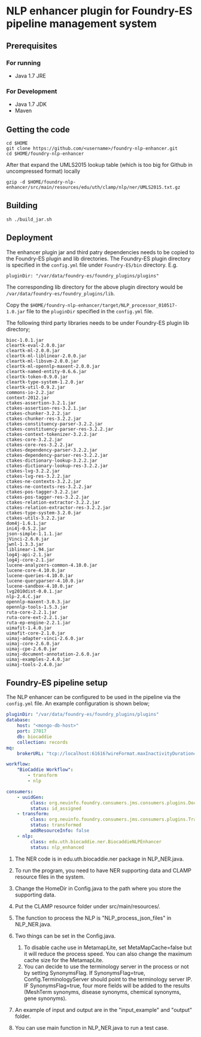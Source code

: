 # NLP enhancer plugin for Foundry-ES pipeline management system 

## Prerequisites

### For running

* Java 1.7 JRE

### For Development

* Java 1.7 JDK
* Maven 

Getting the code
----------------

    cd $HOME
    git clone https://github.com/<username>/foundry-nlp-enhancer.git
    cd $HOME/foundry-nlp-enhancer

After that expand the UMLS2015 lookup table (which is too big for Github in uncompressed format) locally

    gzip -d $HOME/foundry-nlp-enhancer/src/main/resources/edu/uth/clamp/nlp/ner/UMLS2015.txt.gz

Building
--------

    sh ./build_jar.sh


Deployment
----------

The enhancer plugin jar and third patry dependencies needs to be copied to the Foundry-ES plugin and lib directories.
The Foundry-ES plugin directory is specified in the `config.yml` file under `Foundry-ES/bin` directory. E.g.

    pluginDir: "/var/data/foundry-es/foundry_plugins/plugins"

The corresponding lib directory for the above plugin directory would be `/var/data/foundry-es/foundry_plugins/lib`.

Copy the  `$HOME/foundry-nlp-enhancer/target/NLP_processor_010517-1.0.jar` file to the `pluginDir` specified in the 
`config.yml` file. 


The following third party libraries needs to be under Foundry-ES plugin lib directory;

    bioc-1.0.1.jar
    cleartk-eval-2.0.0.jar
    cleartk-ml-2.0.0.jar
    cleartk-ml-liblinear-2.0.0.jar
    cleartk-ml-libsvm-2.0.0.jar
    cleartk-ml-opennlp-maxent-2.0.0.jar
    cleartk-named-entity-0.6.6.jar
    cleartk-token-0.9.0.jar
    cleartk-type-system-1.2.0.jar
    cleartk-util-0.9.2.jar
    commons-io-2.2.jar
    context-2012.jar
    ctakes-assertion-3.2.1.jar
    ctakes-assertion-res-3.2.1.jar
    ctakes-chunker-3.2.2.jar
    ctakes-chunker-res-3.2.2.jar
    ctakes-constituency-parser-3.2.2.jar
    ctakes-constituency-parser-res-3.2.2.jar
    ctakes-context-tokenizer-3.2.2.jar
    ctakes-core-3.2.2.jar
    ctakes-core-res-3.2.2.jar
    ctakes-dependency-parser-3.2.2.jar
    ctakes-dependency-parser-res-3.2.2.jar
    ctakes-dictionary-lookup-3.2.2.jar
    ctakes-dictionary-lookup-res-3.2.2.jar
    ctakes-lvg-3.2.2.jar
    ctakes-lvg-res-3.2.2.jar
    ctakes-ne-contexts-3.2.2.jar
    ctakes-ne-contexts-res-3.2.2.jar
    ctakes-pos-tagger-3.2.2.jar
    ctakes-pos-tagger-res-3.2.2.jar
    ctakes-relation-extractor-3.2.2.jar
    ctakes-relation-extractor-res-3.2.2.jar
    ctakes-type-system-3.2.0.jar
    ctakes-utils-3.2.2.jar
    dom4j-1.6.1.jar
    ini4j-0.5.2.jar
    json-simple-1.1.1.jar
    jVinci-2.6.0.jar
    jwnl-1.3.3.jar
    liblinear-1.94.jar
    log4j-api-2.1.jar
    log4j-core-2.1.jar
    lucene-analyzers-common-4.10.0.jar
    lucene-core-4.10.0.jar
    lucene-queries-4.10.0.jar
    lucene-queryparser-4.10.0.jar
    lucene-sandbox-4.10.0.jar
    lvg2010dist-0.0.1.jar
    nlp-2.4.C.jar
    opennlp-maxent-3.0.3.jar
    opennlp-tools-1.5.3.jar
    ruta-core-2.2.1.jar
    ruta-core-ext-2.2.1.jar
    ruta-ep-engine-2.2.1.jar
    uimafit-1.4.0.jar
    uimafit-core-2.1.0.jar
    uimaj-adapter-vinci-2.6.0.jar
    uimaj-core-2.6.0.jar
    uimaj-cpe-2.6.0.jar
    uimaj-document-annotation-2.6.0.jar
    uimaj-examples-2.4.0.jar
    uimaj-tools-2.4.0.jar


Foundry-ES pipeline setup
-------------------------

The NLP enhancer can be configured to be used in the pipeline via the `config.yml` file. An example 
configuration is shown below;


```YAML
pluginDir: "/var/data/foundry-es/foundry_plugins/plugins"
database:
    host: "<mongo-db-host>"
    port: 27017
    db: biocaddie
    collection: records
mq:
    brokerURL: "tcp://localhost:61616?wireFormat.maxInactivityDuration=0"

workflow:
    "BioCaddie Workflow":
        - transform
        - nlp

consumers:
    - uuidGen:
         class: org.neuinfo.foundry.consumers.jms.consumers.plugins.DocIDAssigner
         status: id_assigned
    - transform:
         class: org.neuinfo.foundry.consumers.jms.consumers.plugins.TransformationEnhancer
         status: transformed
         addResourceInfo: false
    - nlp:
         class: edu.uth.biocaddie.ner.BiocaddieNLPEnhancer
         status: nlp_enhanced
```

1. The NER code is in edu.uth.biocaddie.ner package in NLP_NER.java.

2. To run the program, you need to have NER supporting data and CLAMP resource files in the system.

3. Change the HomeDir in Config.java to the path where you store the supporting data.

4. Put the CLAMP resource folder under src/main/resources/.

5. The function to process the NLP is "NLP_process_json_files" in NLP_NER.java.

6. Two things can be set in the Config.java. 
   1) To disable cache use in MetamapLite, set MetaMapCache=false but it will reduce the process speed. You can also change the maximum cache size for the MetamapLite.
   2) You can decide to use the terminology server in the process or not by setting SynonymsFlag.
       If SynonymsFlag=true, Config.TerminologyServer should point to the terminology server IP.
       IF SynonymsFlag=true, four more fields will be added to the results (MeshTerm synonyms, disease synonyms, chemical synonyms, gene synonyms).

6. An example of input and output are in the "input_example" and "output" folder.

7. You can use main function in NLP_NER.java to run a test case.
